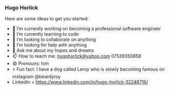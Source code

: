 ### Hugo Horlick


Here are some ideas to get you started:

- 🔭 I’m currently working on becoming a professional software engineer 
- 🌱 I’m currently learning to code
- 👯 I’m looking to collaborate on anything
- 🤔 I’m looking for help with anything
- 💬 Ask me about my hopes and dreams 
- 📫 How to reach me: hugohorlick@yahoo.com 07539350858
- 😄 Pronouns: him
- ⚡ Fun fact: I have a dog called Leroy who is slowly becoming famous on instagram @beardyroy
- Linkedin = https://www.linkedin.com/in/hugo-horlick-32248716/
